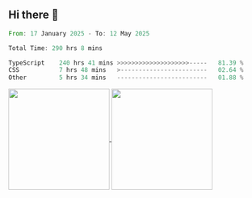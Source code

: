 ## Hi there 👋
<!--START_SECTION:waka-->

```rust
From: 17 January 2025 - To: 12 May 2025

Total Time: 290 hrs 8 mins

TypeScript    240 hrs 41 mins >>>>>>>>>>>>>>>>>>>>-----   81.39 %
CSS           7 hrs 48 mins   >------------------------   02.64 %
Other         5 hrs 34 mins   -------------------------   01.88 %
```

<!--END_SECTION:waka-->

<a href="https://github.com/anuraghazra/github-readme-stats">
  <img height=200 align="center" src="https://github-readme-stats.vercel.app/api/top-langs/?username=paulgeorge35&layout=donut&langs_count=5&theme=transparent" />
</a>
<a href="https://github.com/anuraghazra/convoychat">
  <img height=200 align="center" src="https://github-readme-stats.vercel.app/api?username=paulgeorge35&show_icons=true&show=prs_merged&theme=transparent&rank_icon=github" />
</a>
